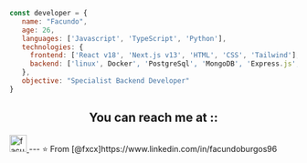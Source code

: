 ```javascript
const developer = {
   name: "Facundo",
   age: 26,
   languages: ['Javascript', 'TypeScript', 'Python'],
   technologies: {
     frontend: ['React v18', 'Next.js v13', 'HTML', 'CSS', 'Tailwind'],
     backend: ['linux', Docker', 'PostgreSql', 'MongoDB', 'Express.js','Prisma','Django', 'Elysia']
   },
   objective: "Specialist Backend Developer"
}

```
<h2 align="center">You can reach me at ::</h2>
  <a href="https://www.linkedin.com/in/facundoburgos96/">
    <img src="https://www.vectorlogo.zone/logos/linkedin/linkedin-icon.svg" alt="facundo burgos's LinkedIn Profile" height="30" width="30">
  </a>
---
⭐️ From [@fxcx]https://www.linkedin.com/in/facundoburgos96
